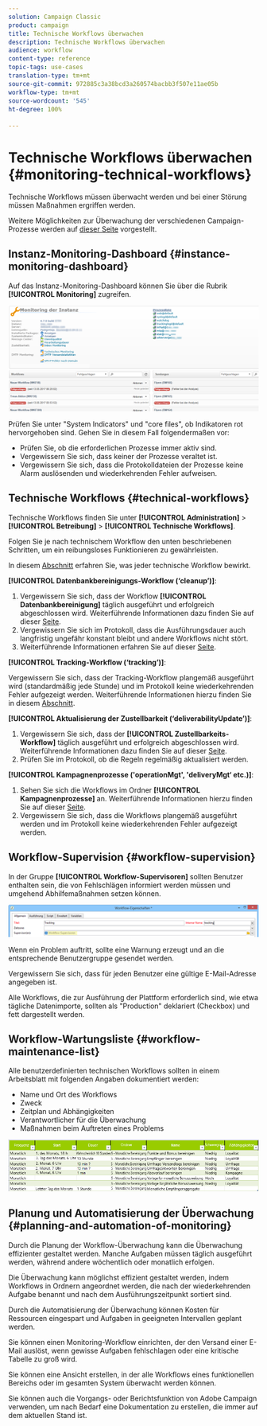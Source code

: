 ```yaml
---
solution: Campaign Classic
product: campaign
title: Technische Workflows überwachen
description: Technische Workflows überwachen
audience: workflow
content-type: reference
topic-tags: use-cases
translation-type: tm+mt
source-git-commit: 972885c3a38bcd3a260574bacbb3f507e11ae05b
workflow-type: tm+mt
source-wordcount: '545'
ht-degree: 100%

---
```



# Technische Workflows überwachen {#monitoring-technical-workflows}

Technische Workflows müssen überwacht werden und bei einer Störung müssen Maßnahmen ergriffen werden.

Weitere Möglichkeiten zur Überwachung der verschiedenen Campaign-Prozesse werden auf [dieser Seite](../../production/using/monitoring-guidelines.md) vorgestellt.

## Instanz-Monitoring-Dashboard {#instance-monitoring-dashboard}

Auf das Instanz-Monitoring-Dashboard können Sie über die Rubrik **[!UICONTROL Monitoring]** zugreifen.

![](assets/monitoring_technical_workflows1.png)

Prüfen Sie unter &quot;System Indicators&quot; und &quot;core files&quot;, ob Indikatoren rot hervorgehoben sind. Gehen Sie in diesem Fall folgendermaßen vor:

* Prüfen Sie, ob die erforderlichen Prozesse immer aktiv sind.
* Vergewissern Sie sich, dass keiner der Prozesse veraltet ist.
* Vergewissern Sie sich, dass die Protokolldateien der Prozesse keine Alarm auslösenden und wiederkehrenden Fehler aufweisen.

## Technische Workflows {#technical-workflows}

Technische Workflows finden Sie unter **[!UICONTROL Administration]** > **[!UICONTROL Betreibung]** > **[!UICONTROL Technische Workflows]**.

Folgen Sie je nach technischem Workflow den unten beschriebenen Schritten, um ein reibungsloses Funktionieren zu gewährleisten.

In diesem [Abschnitt](../../workflow/using/about-technical-workflows.md) erfahren Sie, was jeder technische Workflow bewirkt.

**[!UICONTROL Datenbankbereinigungs-Workflow (‘cleanup’)]**:

1. Vergewissern Sie sich, dass der Workflow **[!UICONTROL Datenbankbereinigung]** täglich ausgeführt und erfolgreich abgeschlossen wird. Weiterführende Informationen dazu finden Sie auf dieser [Seite](../../workflow/using/delivery.md).
1. Vergewissern Sie sich im Protokoll, dass die Ausführungsdauer auch langfristig ungefähr konstant bleibt und andere Workflows nicht stört.
1. Weiterführende Informationen erfahren Sie auf dieser [Seite](../../production/using/database-cleanup-workflow.md).

**[!UICONTROL Tracking-Workflow (‘tracking’)]**:

Vergewissern Sie sich, dass der Tracking-Workflow plangemäß ausgeführt wird (standardmäßig jede Stunde) und im Protokoll keine wiederkehrenden Fehler aufgezeigt werden. Weiterführende Informationen hierzu finden Sie in diesem [Abschnitt](../../workflow/using/delivery.md).

**[!UICONTROL Aktualisierung der Zustellbarkeit (‘deliverabilityUpdate’)]**:

1. Vergewissern Sie sich, dass der **[!UICONTROL Zustellbarkeits-Workflow]** täglich ausgeführt und erfolgreich abgeschlossen wird. Weiterführende Informationen dazu finden Sie auf dieser [Seite](../../workflow/using/delivery.md).
1. Prüfen Sie im Protokoll, ob die Regeln regelmäßig aktualisiert werden.

**[!UICONTROL Kampagnenprozesse (&#39;operationMgt&#39;, &#39;deliveryMgt‘ etc.)]**:

1. Sehen Sie sich die Workflows im Ordner **[!UICONTROL Kampagnenprozesse]** an. Weiterführende Informationen hierzu finden Sie auf dieser [Seite](../../workflow/using/campaign.md).
1. Vergewissern Sie sich, dass die Workflows plangemäß ausgeführt werden und im Protokoll keine wiederkehrenden Fehler aufgezeigt werden.

## Workflow-Supervision {#workflow-supervision}

In der Gruppe **[!UICONTROL Workflow-Supervisoren]** sollten Benutzer enthalten sein, die von Fehlschlägen informiert werden müssen und umgehend Abhilfemaßnahmen setzen können.

![](assets/monitoring_technical_workflows3.png)

Wenn ein Problem auftritt, sollte eine Warnung erzeugt und an die entsprechende Benutzergruppe gesendet werden.

Vergewissern Sie sich, dass für jeden Benutzer eine gültige E-Mail-Adresse angegeben ist.

Alle Workflows, die zur Ausführung der Plattform erforderlich sind, wie etwa tägliche Datenimporte, sollten als &quot;Production&quot; deklariert (Checkbox) und fett dargestellt werden.

## Workflow-Wartungsliste {#workflow-maintenance-list}

Alle benutzerdefinierten technischen Workflows sollten in einem Arbeitsblatt mit folgenden Angaben dokumentiert werden:

* Name und Ort des Workflows
* Zweck
* Zeitplan und Abhängigkeiten
* Verantwortlicher für die Überwachung
* Maßnahmen beim Auftreten eines Problems

![](assets/monitoring_technical_workflows4.png)

## Planung und Automatisierung der Überwachung {#planning-and-automation-of-monitoring}

Durch die Planung der Workflow-Überwachung kann die Überwachung effizienter gestaltet werden. Manche Aufgaben müssen täglich ausgeführt werden, während andere wöchentlich oder monatlich erfolgen.

Die Überwachung kann möglichst effizient gestaltet werden, indem Workflows in Ordnern angeordnet werden, die nach der wiederkehrenden Aufgabe benannt und nach dem Ausführungszeitpunkt sortiert sind.

Durch die Automatisierung der Überwachung können Kosten für Ressourcen eingespart und Aufgaben in geeigneten Intervallen geplant werden.

Sie können einen Monitoring-Workflow einrichten, der den Versand einer E-Mail auslöst, wenn gewisse Aufgaben fehlschlagen oder eine kritische Tabelle zu groß wird.

Sie können eine Ansicht erstellen, in der alle Workflows eines funktionellen Bereichs oder im gesamten System überwacht werden können.

Sie können auch die Vorgangs- oder Berichtsfunktion von Adobe Campaign verwenden, um nach Bedarf eine Dokumentation zu erstellen, die immer auf dem aktuellen Stand ist.
